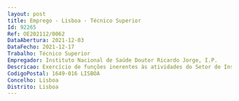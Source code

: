 ```yaml
--- 
layout: post
title: Emprego - Lisboa - Técnico Superior
Id: 92265
Ref: OE202112/0062
DataAbertura: 2021-12-03
DataFecho: 2021-12-17
Trabalho: Técnico Superior
Empregador: Instituto Nacional de Saúde Doutor Ricardo Jorge, I.P.
Descricao: Exercício de funções inerentes às atividades do Setor de Instalações e Equipamentos da Direção de Gestão de Recursos Técnicos, nomeadamente a) Assegurar e avaliar as infraestruturas necessárias à instalação de equipamentos em todos os edifícios do INSA, I. P. b) Assegurar o adequado funcionamento das instalações e equipamentos do INSA, I. P. c) Assegurar os procedimentos relativos à manutenção das instalações técnicas especiais, equipamentos e edifícios, INSA, I. P. d) Acompanhar a fiscalização de obras realizadas no INSA, I. P., por entidades externas e) Apoiar os restantes serviços no lançamento de concursos e apreciação de propostas que tenham por objetivo a realização de obras ou contratos de aquisição, manutenção ou conservação de instalações e equipamentos f) Assegurar a exploração otimizada das instalações técnicas especiais, bem como promover a economia e a eficiência energética g) Assegurar e manter a operacionalidade do grupo oficinal de eletrónica, eletricidade, carpintaria, mecânica e canalização h) Prestar assessoria técnica em matérias atinentes às instalações e equipamentos tendo presente a promoção do ambiente.
CodigoPostal: 1649-016 LISBOA
Concelho: Lisboa
Distrito: Lisboa
--- 
```


